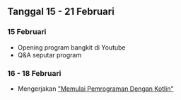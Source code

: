 ## Tanggal 15 - 21 Februari

### 15 Februari
- Opening program bangkit di Youtube
- Q&A seputar program

### 16 - 18 Februari
- Mengerjakan ["Memulai Pemrograman Dengan Kotlin"](https://www.dicoding.com/academies/80)
